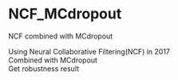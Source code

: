 # NCF_MCdropout
NCF combined with MCdropout

Using Neural Collaborative Filtering(NCF) in 2017  
Combined with MCdropout  
Get robustness result  
